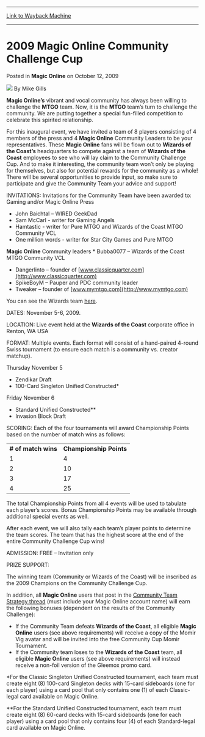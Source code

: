 
---
[Link to Wayback Machine](https://web.archive.org/web/20160818171503/http://magic.wizards.com/en/articles/archive/magic-online/2009-magic-online-community-challenge-cup-2009-10-12)

[_metadata_:author]:- "Mike Gills"
[_metadata_:description]:- "Magic Online’s vibrant and vocal community has always been willing to challenge the MTGO team. Now, it is the MTGO team’s turn to challenge the community. We are putting together a special fun-filled competition to celebrate this spirited relationship."
[_metadata_:generator]:- "Drupal 7 (http://drupal.org)"
[_metadata_:node]:- "688291"
[_metadata_:publish_date]:- "2009-10-12"
[_metadata_:source]:- "div-main-content"
[_metadata_:title]:- "2009 Magic Online Community Challenge Cup"
[_metadata_:wayback_capture_timestamp]:- "2016-08-18 17:15:03"
[_metadata_:wayback_raw_url]:- "https://web.archive.org/web/20160818171503id_/http://magic.wizards.com/en/articles/archive/magic-online/2009-magic-online-community-challenge-cup-2009-10-12"
[_metadata_:wayback_url]:- "http://magic.wizards.com/en/articles/archive/magic-online/2009-magic-online-community-challenge-cup-2009-10-12"
---


2009 Magic Online Community Challenge Cup
=========================================



 Posted in **Magic Online**
 on October 12, 2009 






![](https://media.magic.wizards.com/styles/auth_small/public/generic-avatar-150_352.png)
By Mike Gills











**Magic Online’s** vibrant and vocal community has always been willing to challenge the **MTGO** team. Now, it is the **MTGO** team’s turn to challenge the community. We are putting together a special fun-filled competition to celebrate this spirited relationship.

 For this inaugural event, we have invited a team of 8 players consisting of 4 members of the press and 4 **Magic Online** Community Leaders to be your representatives. These **Magic Online** fans will be flown out to **Wizards of the Coast’s** headquarters to compete against a team of **Wizards of the Coast** employees to see who will lay claim to the Community Challenge Cup. And to make it interesting, the community team won’t only be playing for themselves, but also for potential rewards for the community as a whole! There will be several opportunities to provide input, so make sure to participate and give the Community Team your advice and support!


INVITATIONS: Invitations for the Community Team have been awarded to:   
 Gaming and/or Magic Online Press 

* John Baichtal – WIRED GeekDad
* Sam McCarl - writer for Gaming Angels
* Hamtastic - writer for Pure MTGO and Wizards of the Coast MTGO Community VCL
* One million words - writer for Star City Games and Pure MTGO

**Magic Online** Community leaders * Bubba0077 – Wizards of the Coast MTGO Community VCL
* Dangerlinto – founder of [www.classicquarter.com](http://www.classicquarter.com)
* SpikeBoyM – Pauper and PDC community leader
* Tweaker – founder of [www.mymtgo.com](http://www.mymtgo.com)

You can see the Wizards team [here](http://archive.wizards.com/Magic/Magazine/Article.aspx?x=mtg/daily/other/102909a).


DATES: November 5-6, 2009. 


LOCATION: Live event held at the **Wizards of the Coast** corporate office in Renton, WA USA 


FORMAT: Multiple events. Each format will consist of a hand-paired 4-round Swiss tournament (to ensure each match is a community vs. creator matchup). 


Thursday November 5 

* Zendikar Draft
* 100-Card Singleton Unified Constructed\*

Friday November 6 

* Standard Unified Constructed\*\*
* Invasion Block Draft

SCORING: Each of the four tournaments will award Championship Points based on the number of match wins as follows:




|  |  |
| --- | --- |
| **# of match wins** | **Championship Points** |
| 1 | 4 |
| 2 | 10 |
| 3 | 17 |
| 4 | 25 |

The total Championship Points from all 4 events will be used to tabulate each player’s scores. Bonus Championship Points may be available through additional special events as well.


After each event, we will also tally each team’s player points to determine the team scores. The team that has the highest score at the end of the entire Community Challenge Cup wins! 


ADMISSION: FREE – Invitation only


PRIZE SUPPORT: 


The winning team (Community or Wizards of the Coast) will be inscribed as the 2009 Champions on the Community Challenge Cup. 


In addition, all **Magic Online** users that post in the [Community Team Strategy thread](http://community.wizards.com/magiconline/go/thread/view/76117/20941657/Community_Team_Strategy_Discussion) (must include your Magic Online account name) will earn the following bonuses (dependent on the results of the Community Challenge): 

* If the Community Team defeats **Wizards of the Coast**, all eligible **Magic Online** users (see above requirements) will receive a copy of the Momir Vig avatar and will be invited into the free Community Cup Momir Tournament.
* If the Community team loses to the **Wizards of the Coast** team, all eligible **Magic Online** users (see above requirements) will instead receive a non-foil version of the Gleemox promo card.

\*For the Classic Singleton Unified Constructed tournament, each team must create eight (8) 100-card Singleton decks with 15-card sideboards (one for each player) using a card pool that only contains one (1) of each Classic-legal card available on Magic Online. 


\*\*For the Standard Unified Constructed tournament, each team must create eight (8) 60-card decks with 15-card sideboards (one for each player) using a card pool that only contains four (4) of each Standard-legal card available on Magic Online. 







